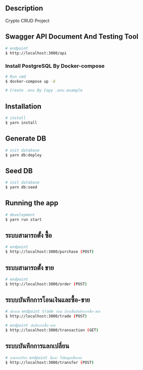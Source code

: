 ## Description

Crypto CRUD Project

## Swagger API Document And Testing Tool

```bash
# endpoint
$ http://localhost:3000/api
```

### Install PostgreSQL By Docker-compose

```bash
# Run cmd
$ docker-compose up -d

# Create .env By Copy .env.example
```


## Installation

```bash
# install
$ yarn install
```


## Generate DB

```bash
# init database
$ yarn db:deploy
```

## Seed DB

```bash
# init database
$ yarn db:seed
```

## Running the app

```bash
# development
$ yarn run start
```

## ระบบสามารถตั้ง ซื้อ

```bash
# endpoint
$ http://localhost:3000/purchase (POST)
```


## ระบบสามารถตั้ง ขาย

```bash
# endpoint
$ http://localhost:3000/order (POST)
```

## ระบบบันทึกการโอนเงินและซื้อ-ขาย

```bash
# ต้องกด endpoint trade ก่อน ถึงจะขึ้นบันทึกการซื้อ-ขาย
$ http://localhost:3000/trade (POST)

# endpoint บันทึกการซื้อ-ขาย
$ http://localhost:3000/transaction (GET)
```


## ระบบบันทึกการแลกเปลี่ยน

```bash
# สามารถเรียก endpoint นี้และ ใส่ข้อมูลเพื่อเทส
$ http://localhost:3000/transfer (POST)
```